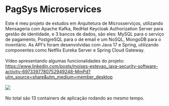 # PagSys Microservices
Este é meu projeto de estudos em Arquitetura de Microsserviços, utilizando Mensageria com Apache Kafka, RedHat Keycloak Authorization Server para gestão de identidade, e 3 bancos de dados, são eles: MySQL para o serviço de pagamento, PostgreSQL para o de email e um NoSQL, MongoDB para o inventário. As API's foram desenvolvidas com Java 17 e Spring, utilizando componentes como Netflix Eureka Server e Spring Cloud Gateway. 
<br>
<br>
Vídeo apresentando algumas funcionalidades do projeto: https://www.linkedin.com/posts/moises-estevao_java-security-software-activity-6973397780752949248-MmPd?utm_source=share&utm_medium=member_desktop
<br>
<br>
<img src="https://i.imgur.com/faHQZRQ.png">
<br>
<br>
No total são 13 containers de aplicação rodando ao mesmo tempo.

